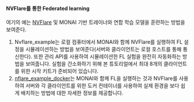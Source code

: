 #### NVFlare를 통한 Federated learning

여기의 예는 [NVFlare](https://pypi.org/project/nvflare/) 및 MONAI 기반 트레이너와 연합 학습 모델을 훈련하는 방법을 보여준다.

1. Nvflare_example는 로컬 컴퓨터에서 MONAI와 함께 NVFlare를 실행하여 FL 설정을 시뮬레이션하는 방법을 보여준다(서버와 클라이언트는 로컬 호스트를 통해 통신한다). 또한 관리 API를 사용하여 시뮬레이션한 FL 실험을 완전히 자동화하는 방법을 보여줍니다. 실험을 간소화하기 위해 본 튜토리얼에서 최대 8개의 클라이언트를 위한 시작 키트가 준비되어 있습니다.
2. [nflare_example_docker](https://github.com/Project-MONAI/tutorials/blob/master/federated_learning/nvflare/nvflare_example_docker/README.md)는 MONAI와 함께 FL을 실행하는 것과 NVFlare를 사용하여 서버와 각 클라이언트를 위한 도커 컨테이너를 사용하여 실제 환경을 보다 쉽게 배치하는 방법에 대한 자세한 정보를 제공합니다.
